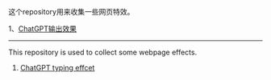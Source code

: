 
这个repository用来收集一些网页特效。

1、<a href ="https://azhu021.github.io/web-front-end-gallery/01.chatgpt-typing-effect.html" target="_blank">ChatGPT输出效果</a>
<br>
<hr>
This repository is used to collect some webpage effects.

1. <a href ="https://azhu021.github.io/web-front-end-gallery/01.chatgpt-typing-effect.html" target="_blank">ChatGPT typing effcet</a>
